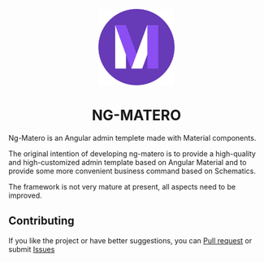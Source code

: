 <p align="center">
  <a href="https://github.com/ng-matero">
    <img width="150" src="logo.png">
  </a>
</p>

<h1 align="center">
NG-MATERO
</h1>

Ng-Matero is an Angular admin templete made with Material components.

The original intention of developing ng-matero is to provide a high-quality and high-customized admin template based on Angular Material and to provide some more convenient business command based on Schematics.

The framework is not very mature at present, all aspects need to be improved.

## Contributing

If you like the project or have better suggestions, you can [Pull request](https://github.com/ng-matero/ng-matero/pulls) or submit [Issues](https://github.com/ng-matero/ng-matero/issues)